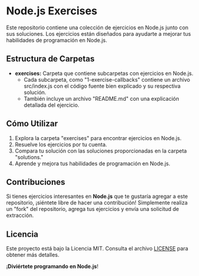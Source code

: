 # Node.js Exercises

Este repositorio contiene una colección de ejercicios en Node.js junto con sus soluciones. Los ejercicios están diseñados para ayudarte a mejorar tus habilidades de programación en Node.js.

## Estructura de Carpetas

- **exercises:** Carpeta que contiene subcarpetas con ejercicios en Node.js.
  - Cada subcarpeta, como "1-exercise-callbacks" contiene un archivo src/index.js con el código fuente bien explicado y su respectiva solución.
  - También incluye un archivo "README.md" con una explicación detallada del ejercicio.

## Cómo Utilizar

1. Explora la carpeta "exercises" para encontrar ejercicios en Node.js.
2. Resuelve los ejercicios por tu cuenta.
3. Compara tu solución con las soluciones proporcionadas en la carpeta "solutions."
4. Aprende y mejora tus habilidades de programación en Node.js.

## Contribuciones

Si tienes ejercicios interesantes en **Node.js** que te gustaría agregar a este repositorio, ¡siéntete libre de hacer una contribución! Simplemente realiza un "fork" del repositorio, agrega tus ejercicios y envía una solicitud de extracción.

## Licencia

Este proyecto está bajo la Licencia MIT. Consulta el archivo [LICENSE](LICENSE) para obtener más detalles.

¡**Diviértete programando en Node.js**!


